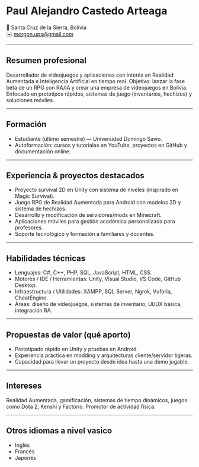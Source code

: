 # Paul Alejandro Castedo Arteaga

📍 Santa Cruz de la Sierra, Bolivia  
✉️ morgon.ups@gmail.com

---

## Resumen profesional
Desarrollador de videojuegos y aplicaciones con interés en Realidad Aumentada e Inteligencia Artificial en tiempo real. Objetivo: lanzar la fase beta de un RPG con RA/IA y crear una empresa de videojuegos en Bolivia. Enfocado en prototipos rápidos, sistemas de juego (inventarios, hechizos) y soluciones móviles.

---

## Formación
- Estudiante (último semestre) — Universidad Domingo Savio.  
- Autoformación: cursos y tutoriales en YouTube, proyectos en GitHub y documentación online.

---

## Experiencia & proyectos destacados
- Proyecto survival 2D en Unity con sistema de niveles (inspirado en Magic Survival).  
- Juego RPG de Realidad Aumentada para Android con modelos 3D y sistema de hechizos.  
- Desarrollo y modificación de servidores/mods en Minecraft.  
- Aplicaciones móviles para gestión académica personalizada para profesores.  
- Soporte tecnológico y formación a familiares y docentes.

---

## Habilidades técnicas
- Lenguajes: C#, C++, PHP, SQL, JavaScript, HTML, CSS.  
- Motores / IDE / Herramientas: Unity, Visual Studio, VS Code, GitHub Desktop.  
- Infraestructura / Utilidades: XAMPP, SQL Server, Ngrok, Vuforia, CheatEngine.  
- Áreas: diseño de videojuegos, sistemas de inventario, UI/UX básica, integración RA.

---

## Propuestas de valor (qué aporto)
- Prototipado rápido en Unity y pruebas en Android.  
- Experiencia práctica en modding y arquitecturas cliente/servidor ligeras.  
- Capacidad para llevar un proyecto desde idea hasta una demo jugable.

---

## Intereses
Realidad Aumentada, gamificación, sistemas de tiempo dinámicos, juegos como Dota 2, Kenshi y Factorio. Promotor de actividad física.

---

## Otros idiomas a nivel vasico
- Inglés 
- Francés 
- Japonés 

